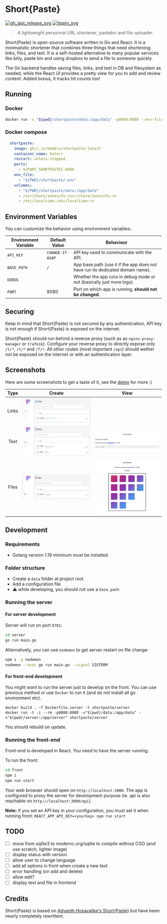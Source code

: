 # Short{Paste}

[![gh_last_release_svg]][gh_last_release_url]
[![tippin_svg]][tippin_url]

[gh_last_release_svg]: https://img.shields.io/github/v/release/bemble/shortpaste?sort=semver
[gh_last_release_url]: https://github.com/bemble/shortpaste/releases/latest

[tippin_svg]: https://img.shields.io/badge/donate-BuyMeACoffee-ffdd00?logo=buymeacoffee&style=flat
[tippin_url]: https://www.buymeacoffee.com/bemble

> A lightweight personnal URL shortener, pastebin and file uploader.

Short{Paste} is open-source software written in Go and React. It is a minimalistic shortener that combines three things that need shortening: links, files, and text. It is a self-hosted alternative to many popular services like bitly, paste bin and using dropbox to send a file to someone quickly.

The Go backend handles saving files, links, and text in DB and filesystem as needed, while the React UI provides a pretty view for you to add and review content. Added bonus, it tracks hit counts too!

## Running

### Docker

```bash
docker run -v "${pwd}/shortpaste/data:/app/data" -p8080:8080 --env-file "${pwd}/shortpaste/.env" ghcr.io/bemble/shortpaste:latest 
```

### Docker compose

```yml
  shortpaste:
    image: ghcr.io/bemble/shortpaste:latest 
    container_name: holerr
    restart: unless-stopped
    ports:
      - ${PORT_SHORTPASTE}:8080
    env_file:
      - "${PWD}/shortpaste/.env"
    volumes:
      - "${PWD}/shortpaste/data:/app/data"
      - /usr/share/zoneinfo:/usr/share/zoneinfo:ro
      - /etc/localtime:/etc/localtime:ro
```

## Environment Variables

You can customize the behavior using environment variables:.

| Environment Variable | Default Value     | Behaviour                                                                                                          |
| -------------------- | ----------------- | ------------------------------------------------------------------------------------------------------------------ |
| `API_KEY`            | `CHANGE-IT-ASAP`  | API key used to communicate with the API.                                                                          |
| `BASE_PATH`          | `/`               | App base path (use it if the app does not have run its dedicated domain name).                                     |
| `DEBUG`              |                   | Whether the app runs in debug mode or not (basically just more logs).                                              |
| `PORT`               | 8080              | Port on which app is running, **should not be changed**.                                                           |

## Securing

Keep in mind that Short{Paste} is not secured by any authentication, API key is not enough if Short{Paste} is exposed on the internet.

Short{Paste} should run behind a reverse proxy (such as as `nginx-proxy-manager` or `trafeik`).
Configure your reverse proxy to directly expose only `/l/*`, `/t/*` and `/f/*`. All other routes (most important `/api`) should wether not be exposed on the internet or with an authentication layer.

## Screenshots

Here are some screenshots to get a taste of it, see the [demo](https://shortpaste.herokuapp.com/) for more :)

| Type  |                      Create                      |                          View                         |
| :---: | :----------------------------------------------: | :---------------------------------------------------: |
| Links | ![Link Create](ressources/screenshots/links.png) |                                                       |
| Text  | ![Text Create](ressources/screenshots/texts.png) | ![Text View](ressources/screenshots/text-preview.png) |
| Files | ![File Create](ressources/screenshots/files.png) | ![File View](ressources/screenshots/file-preview.png) |

## Development

### Requirements

* Golang version 1.19 minimum must be installed

### Folder structure

* Create a `data` folder at project root
* Add a configuration file
* :warning: while developing, you should not use a `base_path`

### Running the server

#### For server development

Server will run on port `8781`:

```bash
cd server
go run main.go
```

Alternatively, you can use `nodemon` to get server restart on file change:

```bash
npm i -g nodemon
nodemon --exec go run main.go --signal SIGTERM
```

#### For front-end development

You might want to run the server just to develop on the front.
You can use previous method or use `Docker` to run it (and do not install all go environment etc).

```
docker build . -f Dockerfile.server -t shortpaste/server
docker run -t -i --rm -p8080:8080 -v"$(pwd)/data:/app/data" -v"$(pwd)/server:/app/server" shortpaste/server
```

You should rebuild on update.

### Running the front-end

Front-end is developed in React. You need to have the server running.

To run the front:

```bash
cd front
npm i
npm run start
```

Your web browser should open on `http://localhost:3000`. The app is configured to proxy the server for development purpose (ie. api is also reachable on `http://localhost:3000/api`).

**Note:** if you set an API key in your configuration, you must set it when running front: `REACT_APP_API_KEY=<yourkey> npm run start`

## TODO

- [ ] move from sqlite3 to modernc.org/sqlite to compile without CGO (and use scratch, lighter image)
- [ ] display status with version
- [ ] allow user to change language
- [ ] add all options in front when create a new text
- [ ] error handling (on add and delete)
- [ ] allow edit?
- [ ] display text and file in frontend

## Credits

Short{Paste} is based on [Adyanth Hosavalike's Short{Paste}](https://github.com/adyanth/shortpaste) but have been nearly completely rewrittent.